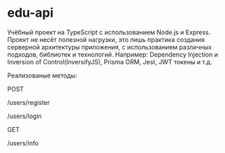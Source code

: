 # edu-api

Учёбный проект на TypeScript с использованием Node.js и Express.
Проект не несёт полезной нагрузки, это лишь практика создания серверной архитектуры приложения, с использованием различных подходов, библиотек и технологий. 
Например: Dependency Injection и Inversion of Control(InversifyJS), Prisma ORM, Jest, JWT токены и т.д.

Реализованые методы:

POST

/users/register

/users/login


GET

/users/info
